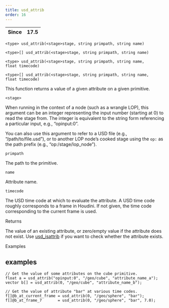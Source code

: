 ```yaml
---
title: usd_attrib
order: 16
---
```

| Since | 17.5 |
| --- | --- |

`<type> usd_attrib(<stage>stage, string primpath, string name)`

`<type>[] usd_attrib(<stage>stage, string primpath, string name)`

`<type> usd_attrib(<stage>stage, string primpath, string name, float timecode)`

`<type>[] usd_attrib(<stage>stage, string primpath, string name, float timecode)`

This function returns a value of a given attribute on a given primitive.

`<stage>`

When running in the context of a node (such as a wrangle LOP), this argument can be an integer representing the input number (starting at 0) to read the stage from. The integer is equivalent to the string form referencing a particular input, e.g., “opinput:0”.

You can also use this argument to refer to a USD file (e.g., “/path/to/file.usd”), or to another LOP node’s cooked stage using the `op:` as the path prefix (e.g., “op:/stage/lop_node”).

`primpath`

The path to the primitive.

`name`

Attribute name.

`timecode`

The USD time code at which to evaluate the attribute. A USD time code roughly corresponds to a frame in Houdini. If not given, the time code corresponding to the current frame is used.

Returns

The value of an existing attribute, or zero/empty value if the attribute does not exist. Use [usd_isattrib](usd_isattrib.html "Checks if the primitive has an attribute by the given name.") if you want to check whether the attribute exists.

Examples

## examples

```vex
// Get the value of some attributes on the cube primitive.
float a = usd_attrib("opinput:0", "/geo/cube", "attribute_name_a");
vector b[] = usd_attrib(0, "/geo/cube", "attribute_name_b");

// Get the value of attribute "bar" at various time codes.
f[]@b_at_current_frame = usd_attrib(0, "/geo/sphere", "bar");
f[]@b_at_frame_7       = usd_attrib(0, "/geo/sphere", "bar", 7.0);

```
